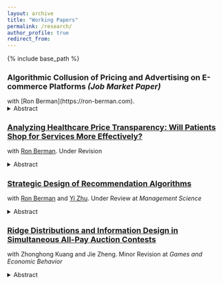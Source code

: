 ```yaml
---
layout: archive
title: "Working Papers"
permalink: /research/
author_profile: true
redirect_from:
---
```


{% include base_path %}
<h2 style="font-size: 18px;">
    Algorithmic Collusion of Pricing and Advertising on E-commerce Platforms <i>(Job Market Paper)</i>
</h2>
with [Ron Berman](https://ron-berman.com). 

<details>
  <summary>Abstract</summary>
  <p style="font-size: smaller; margin-left: 40px;">
    <i>
      Firms have been adopting learning algorithms to drive automatic decision making such as setting product prices and setting bids in online ad auctions. One concern that arises when firms compete using such algorithms is that of tacit collusion—the algorithms learn to settle on higher than competitive prices which increase firm profits, but hurt consumers. We investigate the impact of such learning algorithms to determine if they are always harmful to consumers, but in a setting with two-dimensional decisions, because many firms need to decide on pricing and bidding together.  Our analysis uses a multi-agent reinforcement learning simulation of the Q-learning algorithm that is compared to analytical results from a game theoretical model. Our main findings are that algorithms can facilitate outcomes that are beneficial for both consumers, sellers, and even the platform when consumers have heterogeneous search costs. The intuition is that algorithms learn to coordinate on lower bids, which lowers advertising costs, leading to lower prices for consumers and enlarging the demand on the platform. We also analyze a large-scale product dataset from Amazon.com and find robust evidence of substantial consumer search costs, suggesting that the beneficial outcomes of algorithmic pricing can hold for most, if not all product markets we analyze. We show that even if the platform responds strategically by adjusting the ad auction reserve price or the sales commission rate, the beneficial outcomes for both sellers and consumers are likely to persist.
    </i>
  </p>
</details>



<h2 style="font-size: 18px;">
  <a href="https://papers.ssrn.com/sol3/papers.cfm?abstract_id=4620347">
    Analyzing Healthcare Price Transparency: Will Patients Shop for Services More Effectively?
  </a>
</h2>

with [Ron Berman](https://ron-berman.com). Under Revision

<details>
  <summary>Abstract</summary>
  <p style="font-size: smaller; margin-left: 40px;">
    <i>
      Recently, the US mandated healthcare price transparency to facilitate easier comparison of healthcare prices. However, the potential effectiveness of this policy is an open question. We use a large-scale health insurance claims dataset to estimate the potential maximum savings from price transparency. We focus on short-term, demand-side estimates, where patients can shop around and switch to cheaper providers. We analyze the set "shoppable" services whose price information must be reported online. Initially, our data points to a large potential for savings due to a large degree of price dispersion. However, when viewed from the consumer shopping perspective, even the most optimistic estimates of potential savings become limited. The reasons are that the location and insurance network of the patient, the structure of healthcare insurance payments, and the information made available by the transparency rule lower patients’ incentive to save. We find that the best-case scenario for patients’ out-of-pocket savings from price - shopping is 3% of the total cost on average. Our analysis suggests that the existing estimates in the literature might be overestimated, as they overlook the consumer shopping perspective. Hence, patients’ potential savings and the demand-side impact of the transparency rule might not be as impactful as initially hoped for.
    </i>
  </p>
</details>


<!-- Extra line break for spacing -->


<h2 style="font-size: 18px;">
  <a href="https://papers.ssrn.com/sol3/papers.cfm?abstract_id=4301489">
    Strategic Design of Recommendation Algorithms
  </a>
</h2>

with [Ron Berman](https://ron-berman.com) and [Yi Zhu](https://carlsonschool.umn.edu/faculty/yi-zhu). Under Review at <i>Management Science</i> 

<details>
  <summary>Abstract</summary>
  <p style="font-size: smaller; margin-left: 40px;">
    <i>
      We analyze recommendation algorithms that firms can engineer to strategically provide information to consumers about products with uncertain matches to their tastes. Monopolists who cannot alter prices can design recommendation algorithms to oversell, i.e., that recommend products even if they are not a perfect fit, instead of algorithmically recommending perfectly matching products. However, when prices are endogenous or when competition is rampant, firms opt to reduce their overselling efforts and instead choose to fully reveal the product's match (i.e., maximize recall and precision). As competition strengthens, the algorithms will shift to demarket their products, i.e., under-recommend highly fitting products, in order to soften price competition. When a platform designs a recommendation algorithm for products sold by third-party sellers, we find that demarketing might be a more prevalent strategy of the platform. Additionally, we find that platforms bound by fairness constraints may gain lower profits compared to letting sellers compete, while discriminatory designs do not necessarily result in preferential outcomes for a specific seller.
    </i>
  </p>
</details>

<!-- Extra line break for spacing -->




<h2 style="font-size: 18px;">
  <a href="https://papers.ssrn.com/sol3/papers.cfm?abstract_id=4509403">
    Ridge Distributions and Information Design in Simultaneous All-Pay Auction Contests
  </a>
</h2>

with Zhonghong Kuang and Jie Zheng. Minor Revision at <i>Games and Economic Behavior</i>

<details>
  <summary>Abstract</summary>
  <p style="font-size: smaller; margin-left: 40px;">
    <i>
      Two informed contestants compete in a contest, and the organizer ex-ante designs a public anonymous disclosure policy to maximize contestants’ total effort. We fully characterize ridge distributions, under which the organizer achieves the first best outcome in equilibrium: the allocation is efficient, and the entire surplus goes to the organizer. When the prior is more positively correlated than ridge distributions, the first-best outcome is achievable by the signal that solely generates ridge distributions as posteriors.
    </i>
  </p>
</details>



